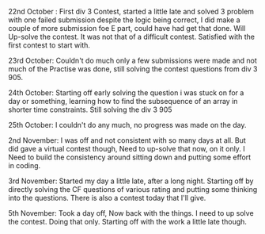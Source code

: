 
22nd October :
First div 3 Contest, started a little late and solved 3 problem with one failed submission despite the logic being correct, I did make a couple of more submission foe E part, could have had get that done. Will Up-solve the contest. It was not that of a difficult contest. Satisfied with the first contest to start with. 


23rd October:
Couldn't do much only a few submissions were made and not much of the Practise was done, still solving the contest questions from div 3 905.

24th October:
Starting off early solving the question i was stuck on for a day or something, learning how to find the subsequence of an array in shorter time constraints. Still solving the div 3 905

25th October:
I couldn't do any much, no progress was made on the day.

2nd November:
I was off and not consistent with so many days at all. But did gave a virtual contest though, Need to up-solve that now, on it only. I Need to build the consistency around sitting down and putting some effort in coding.


3rd November:
Started my day a little late, after a long night. Starting off by directly solving the CF questions of various rating and putting some thinking into the questions. There is also a contest today that I'll give.

5th November:
Took a day off, Now back with the things. I need to up solve the contest. Doing that only. Starting off with the work a little late though.

